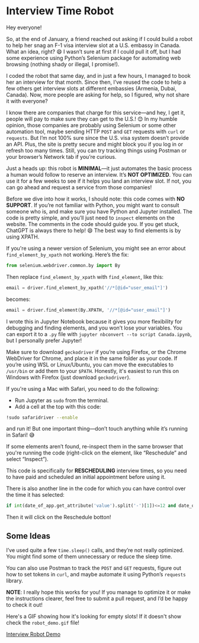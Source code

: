 
# Interview Time Robot

Hey everyone!

So, at the end of January, a friend reached out asking if I could build a robot to help her snag an F-1 visa interview slot at a U.S. embassy in Canada. What an idea, right? 😄 I wasn’t sure at first if I could pull it off, but I had some experience using Python’s Selenium package for automating web browsing (nothing shady or illegal, I promise!).

I coded the robot that same day, and in just a few hours, I managed to book her an interview for that month. Since then, I’ve reused the code to help a few others get interview slots at different embassies (Armenia, Dubai, Canada). Now, more people are asking for help, so I figured, why not share it with everyone?

I know there are companies that charge for this service—and hey, I get it, people will pay to make sure they can get to the U.S.! 😊 In my humble opinion, those companies are probably using Selenium or some other automation tool, maybe sending HTTP `POST` and `GET` requests with `curl` or `requests`. But I’m not 100% sure since the U.S. visa system doesn’t provide an API. Plus, the site is pretty secure and might block you if you log in or refresh too many times. Still, you can try tracking things using Postman or your browser’s Network tab if you’re curious.

Just a heads up: this robot is **MINIMAL**—it just automates the basic process a human would follow to reserve an interview. It’s **NOT OPTIMIZED**. You can use it for a few weeks to see if it helps you land an interview slot. If not, you can go ahead and request a service from those companies!

Before we dive into how it works, I should note: this code comes with **NO SUPPORT**. If you’re not familiar with Python, you might want to consult someone who is, and make sure you have Python and Jupyter installed. The code is pretty simple, and you’ll just need to `inspect` elements on the website. The comments in the code should guide you. If you get stuck, ChatGPT is always there to help! 😄 The best way to find elements is by using XPATH.

If you're using a newer version of Selenium, you might see an error about `find_element_by_xpath` not working. Here’s the fix:

```python
from selenium.webdriver.common.by import By
```
Then replace `find_element_by_xpath` with `find_element`, like this:

```python
email = driver.find_element_by_xpath('//*[@id="user_email"]')
```

becomes:

```python
email = driver.find_element(By.XPATH, '//*[@id="user_email"]')
```

I wrote this in Jupyter Notebook because it gives you more flexibility for debugging and finding elements, and you won’t lose your variables. You can export it to a `.py` file with `jupyter nbconvert --to script Canada.ipynb`, but I personally prefer Jupyter!

Make sure to download `geckodriver` if you’re using Firefox, or the Chrome WebDriver for Chrome, and place it in the same folder as your code. If you’re using WSL or Linux/Ubuntu, you can move the executables to `/usr/bin` or add them to your `$PATH`. Honestly, it's easiest to run this on Windows with Firefox (just download `geckodriver`).

If you're using a Mac with Safari, you need to do the following:
- Run Jupyter as `sudo` from the terminal.
- Add a cell at the top with this code:
  
```bash
!sudo safaridriver --enable
```

and run it! But one important thing—don’t touch anything while it’s running in Safari! 😅

If some elements aren’t found, re-inspect them in the same browser that you're running the code (right-click on the element, like “Reschedule” and select “Inspect”).

This code is specifically for **RESCHEDULING** interview times, so you need to have paid and scheduled an initial appointment before using it.

There is also another line in the code for which you can have control over the time it has selected:
```python
if int(date_of_app.get_attribute('value').split('-')[1])<=12 and date_of_app.get_attribute('value').split('-')[0]=='2024':
```
Then it will click on the Reschedule botton!

## Some Ideas

I’ve used quite a few `time.sleep()` calls, and they’re not really optimized. You might find some of them unnecessary or reduce the sleep time.

You can also use Postman to track the `POST` and `GET` requests, figure out how to set tokens in `curl`, and maybe automate it using Python’s `requests` library.

**NOTE**: I really hope this works for you! If you manage to optimize it or make the instructions clearer, feel free to submit a pull request, and I’d be happy to check it out!


Here's a GIF showing how it's looking for empty slots! If it doesn't show check the `robot_demo.gif` file!

[Interview Robot Demo](./robot_demo.gif)

